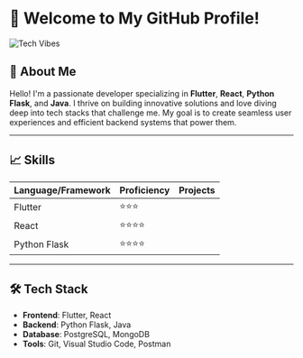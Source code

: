 # 🚀 Welcome to My GitHub Profile!

![Tech Vibes](https://t4.ftcdn.net/jpg/03/08/69/75/360_F_308697506_9dsBYHXm9FwuW0qcEqimAEXUvzTwfzwe.jpg)

## 🌟 About Me

Hello! I'm a passionate developer specializing in **Flutter**, **React**, **Python Flask**, and **Java**. I thrive on building innovative solutions and love diving deep into tech stacks that challenge me. My goal is to create seamless user experiences and efficient backend systems that power them.

---

## 📈 Skills

| **Language/Framework** | **Proficiency** | **Projects** |
|------------------------|-----------------|--------------|
| Flutter  | ⭐⭐⭐ | 
| React | ⭐⭐⭐⭐ |  
| Python Flask | ⭐⭐⭐⭐ |  
 

---

## 🛠️ Tech Stack

- **Frontend**: Flutter, React
- **Backend**: Python Flask, Java
- **Database**: PostgreSQL, MongoDB
- **Tools**: Git, Visual Studio Code, Postman
